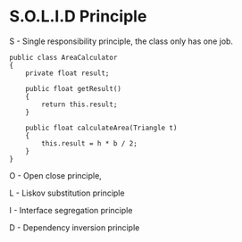 # S.O.L.I.D Principle
S - Single responsibility principle, the class only has one job.
```
public class AreaCalculator
{
    private float result;
    
    public float getResult()
    {
        return this.result;
    }
    
    public float calculateArea(Triangle t)
    {
        this.result = h * b / 2;
    }
}
```

O - Open close principle, 

L - Liskov substitution principle

I - Interface segregation principle

D - Dependency inversion principle


